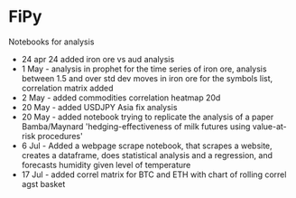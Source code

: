 # FiPy
Notebooks for analysis

- 24 apr 24 added iron ore vs aud analysis
- 1 May - analysis in prophet for the time series of iron ore, analysis between 1.5 and over std dev moves in iron ore for the symbols list, correlation matrix added
- 2 May - added commodities correlation heatmap 20d
- 20 May - added USDJPY Asia fix analysis
- 20 May - added notebook trying to replicate the analysis of a paper Bamba/Maynard 'hedging-effectiveness of milk futures using value-at-risk procedures'
- 6 Jul - Added a webpage scrape notebook, that scrapes a website, creates a dataframe, does statistical analysis and a regression, and forecasts humidity given level of temperature
- 17 Jul - added correl matrix for BTC and ETH with chart of rolling correl agst basket
